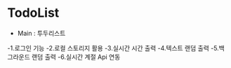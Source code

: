 # TodoList

- Main : 투두리스트

-1.로그인 기능
-2.로컬 스토리지 활용
-3.실시간 시간 출력
-4.텍스트 랜덤 출력
-5.백그라운드 랜덤 출력
-6.실시간 계절 Api 연동
